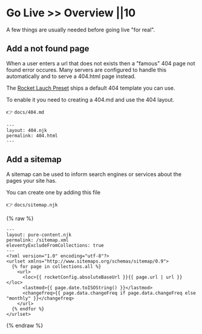 # Go Live >> Overview ||10

A few things are usually needed before going live "for real".

## Add a not found page

When a user enters a url that does not exists then a "famous" 404 page not found error occures.
Many servers are configured to handle this automatically and to serve a 404.html page instead.

The [Rocket Lauch Preset](../../docs/presets/launch.md) ships a default 404 template you can use.

To enable it you need to creating a 404.md and use the 404 layout.

👉 `docs/404.md`

```
---
layout: 404.njk
permalink: 404.html
---
```

## Add a sitemap

A sitemap can be used to inform search engines or services about the pages your site has.

You can create one by adding this file

👉 `docs/sitemap.njk`

{% raw %}

```
---
layout: pure-content.njk
permalink: /sitemap.xml
eleventyExcludeFromCollections: true
---
<?xml version="1.0" encoding="utf-8"?>
<urlset xmlns="http://www.sitemaps.org/schemas/sitemap/0.9">
  {% for page in collections.all %}
    <url>
      <loc>{{ rocketConfig.absoluteBaseUrl }}{{ page.url | url }}</loc>
      <lastmod>{{ page.date.toISOString() }}</lastmod>
      <changefreq>{{ page.data.changeFreq if page.data.changeFreq else "monthly" }}</changefreq>
    </url>
  {% endfor %}
</urlset>
```

{% endraw %}
